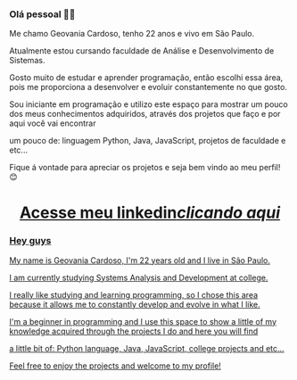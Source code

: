 ### Olá pessoal 👋😊
Me chamo Geovania Cardoso, tenho 22 anos e vivo em São Paulo.

Atualmente estou cursando faculdade de Análise e Desenvolvimento de Sistemas.

Gosto muito de estudar e aprender programação, então escolhi essa área, pois me proporciona a desenvolver e evoluir constantemente no que gosto.

Sou iniciante em programação e utilizo este espaço para mostrar um pouco dos meus conhecimentos adquiridos, através dos projetos que faço e por aqui você vai encontrar 

um pouco de: linguagem Python, Java, JavaScript, projetos de faculdade e etc... 

Fique á vontade para apreciar os projetos e seja bem vindo ao meu perfil! 😊 

<h1 align="center"><a href="https://www.linkedin.com/in/geovania-cardoso-96a047177/">Acesse meu linkedin<i>clicando aqui</i></h1>



### Hey guys
My name is Geovania Cardoso, I'm 22 years old and I live in São Paulo.

I am currently studying Systems Analysis and Development at college.

I really like studying and learning programming, so I chose this area because it allows me to constantly develop and evolve in what I like.

I'm a beginner in programming and I use this space to show a little of my knowledge acquired through the projects I do and here you will find

a little bit of: Python language, Java, JavaScript, college projects and etc...

Feel free to enjoy the projects and welcome to my profile!
